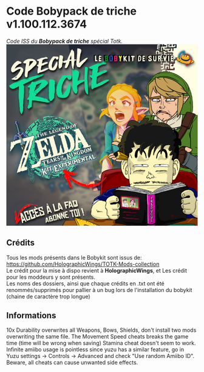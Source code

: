 # Code Bobypack de triche v1.100.112.3674
*Code ISS du **Bobypack de triche** spécial Totk.*
![Bobykit](/rec5.jpg)

## Crédits
Tous les mods présents dans le Bobykit sont issus de: https://github.com/HolographicWings/TOTK-Mods-collection  
Le crédit pour la mise à dispo revient à **HolographicWings**, et Les crédit pour les moddeurs y sont présents.  
Les noms des dossiers, ainsi que chaque crédits en .txt ont été renommés/supprimés pour pallier à un bug lors de l'installation du bobykit (chaine de caractère trop longue)

## Informations
10x Durability overwrites all Weapons, Bows, Shields, don't install two mods overwriting the same file.
The Movement Speed cheats breaks the game time (time will be wrong when saving)
Stamina cheat doesn't seem to work.
Infinite amiibo usage is pointless since yuzu has a similar feature, go in Yuzu settings → Controls → Advanced and check "Use random Amiibo ID".
Beware, all cheats can cause unwanted side effects.
